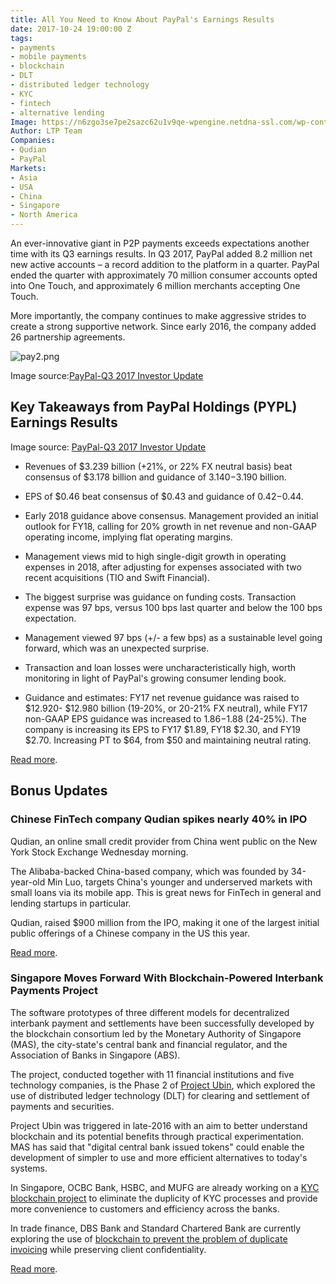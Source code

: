 ```yaml
---
title: All You Need to Know About PayPal's Earnings Results
date: 2017-10-24 19:00:00 Z
tags:
- payments
- mobile payments
- blockchain
- DLT
- distributed ledger technology
- KYC
- fintech
- alternative lending
Image: https://n6zgo3se7pe2sazc62u1v9qe-wpengine.netdna-ssl.com/wp-content/uploads/2017/10/pay1-400x220.png
Author: LTP Team
Companies:
- Qudian
- PayPal
Markets:
- Asia
- USA
- China
- Singapore
- North America
---
```


An ever-innovative giant in P2P payments exceeds expectations another time with its Q3 earnings results. In Q3 2017, PayPal added 8.2 million net new active accounts – a record addition to the platform in a quarter. PayPal ended the quarter with approximately 70 million consumer accounts opted into One Touch, and approximately 6 million merchants accepting One Touch.

More importantly, the company continues to make aggressive strides to create a strong supportive network. Since early 2016, the company added 26 partnership agreements.

![pay2.png](/uploads/pay2.png)

Image source:[PayPal-Q3 2017 Investor Update](http://files.shareholder.com/downloads/AMDA-4BS3R8/5444203697x0x960247/15B1F272-F94C-4743-84BB-A36C509F557C/Investor_Update_Third_Quarter_2017.pdf)

## Key Takeaways from PayPal Holdings (PYPL) Earnings Results

Image source: [PayPal-Q3 2017 Investor Update](http://files.shareholder.com/downloads/AMDA-4BS3R8/5444203697x0x960247/15B1F272-F94C-4743-84BB-A36C509F557C/Investor_Update_Third_Quarter_2017.pdf)

* Revenues of $3.239 billion (\+21%, or 22% FX neutral basis) beat consensus of $3.178 billion and guidance of $3.140-$3.190 billion.

* EPS of $0.46 beat consensus of $0.43 and guidance of $0.42-$0.44.

* Early 2018 guidance above consensus. Management provided an initial outlook for FY18, calling for 20% growth in net revenue and non-GAAP operating income, implying flat operating margins.

* Management views mid to high single-digit growth in operating expenses in 2018, after adjusting for expenses associated with two recent acquisitions (TIO and Swift Financial).

* The biggest surprise was guidance on funding costs. Transaction expense was 97 bps, versus 100 bps last quarter and below the 100 bps expectation.

* Management viewed 97 bps (\+/- a few bps) as a sustainable level going forward, which was an unexpected surprise.

* Transaction and loan losses were uncharacteristically high, worth monitoring in light of PayPal's growing consumer lending book.

* Guidance and estimates: FY17 net revenue guidance was raised to $12.920- $12.980 billion (19-20%, or 20-21% FX neutral), while FY17 non-GAAP EPS guidance was increased to $1.86-$1.88 (24-25%). The company is increasing its EPS to FY17 $1.89, FY18 $2.30, and FY19 $2.70. Increasing PT to $64, from $50 and maintaining neutral rating.

[Read more](http://files.shareholder.com/downloads/AMDA-4BS3R8/5444203697x0x960247/15B1F272-F94C-4743-84BB-A36C509F557C/Investor_Update_Third_Quarter_2017.pdf).

## Bonus Updates

### Chinese FinTech company Qudian spikes nearly 40% in IPO

Qudian, an online small credit provider from China went public on the New York Stock Exchange Wednesday morning.

The Alibaba-backed China-based company, which was founded by 34-year-old Min Luo, targets China's younger and underserved markets with small loans via its mobile app. This is great news for FinTech in general and lending startups in particular.

Qudian, raised $900 million from the IPO, making it one of the largest initial public offerings of a Chinese company in the US this year.

[Read more](https://www.cnbc.com/2017/10/18/qudian-spikes-more-than-40-percent-in-ipo.html).

### Singapore Moves Forward With Blockchain-Powered Interbank Payments Project

The software prototypes of three different models for decentralized interbank payment and settlements have been successfully developed by the blockchain consortium led by the Monetary Authority of Singapore (MAS), the city-state's central bank and financial regulator, and the Association of Banks in Singapore (ABS).

The project, conducted together with 11 financial institutions and five technology companies, is the Phase 2 of [Project Ubin](https://coinjournal.net/singapore-central-bank-uses-ethereum-digitalize-national-currency/), which explored the use of distributed ledger technology (DLT) for clearing and settlement of payments and securities.

Project Ubin was triggered in late-2016 with an aim to better understand blockchain and its potential benefits through practical experimentation. MAS has said that "digital central bank issued tokens" could enable the development of simpler to use and more efficient alternatives to today's systems.

In Singapore, OCBC Bank, HSBC, and MUFG are already working on a [KYC blockchain project](https://www.ocbc.com/assets/pdf/media/2017/october/media%20release%20-%20ocbc%20hsbc%20and%20mufg%20together%20with%20imda%20complete%20proof%20of%20concept%20on%20aseans%20first%20industry%20kyc%20blockchain_web.pdf) to eliminate the duplicity of KYC processes and provide more convenience to customers and efficiency across the banks.

In trade finance, DBS Bank and Standard Chartered Bank are currently exploring the use of [blockchain to prevent the problem of duplicate invoicing](https://www.bloomberg.com/news/articles/2016-05-22/stanchart-dbs-s-trade-finance-distributed-ledger-how-it-works) while preserving client confidentiality.

[Read more](https://coinjournal-net.cdn.ampproject.org/c/s/coinjournal.net/singapore-blockchain-interbank-payments-project-ubin/amp/).